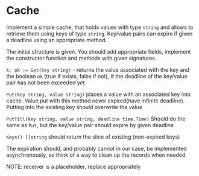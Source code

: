 # Cache

Implement a simple cache, that holds values with type `string` and allows to retrieve them using keys of type `string`. Key/value pairs can expire if given a deadline using an appropriate method.

The initial structure is given. You should add appropriate fields, implement the constructor function and methods with given signatures.

`k, ok := Get(key string)` - returns the value associated with the key and the boolean `ok` (true if exists, false if not), if the deadline of the key/value pair has not been exceeded yet

`Put(key string, value string)` places a value with an associated key into cache. Value put with this method never expired(have infinite deadline). Putting into the existing key should overwrite the value

`PutTill(key string, value string, deadline time.Time)`
Should do the same as `Put`, but the key/value pair should expire by given deadline

`Keys() []string` should return the slice of existing (non-expired keys)

The expiration should, and probably cannot in our case, be implemented asynchronously, so think of a way to clean up the records when needed

NOTE: receiver is a placeholder, replace appropriately
